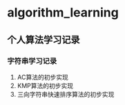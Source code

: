 # algorithm_learning


## 个人算法学习记录

###

###

### 字符串学习记录

1. AC算法的初步实现
2. KMP算法的初步实现
3. 三向字符串快速排序算法的初步实现

